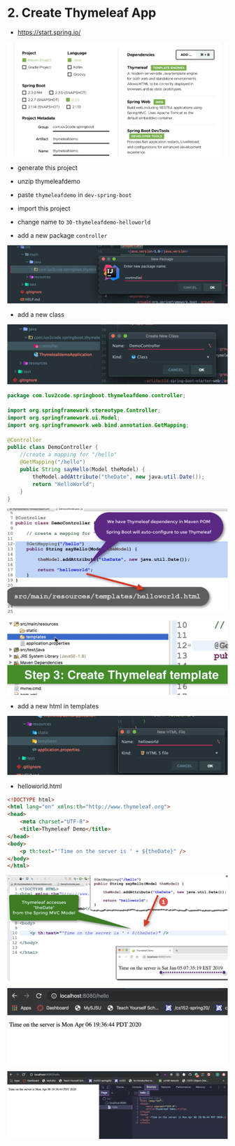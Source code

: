 # 2. Create Thymeleaf App

- https://start.spring.io/

![](img/2020-04-06-19-01-05.png)

- generate this project

- unzip thymeleafdemo

- paste `thymeleafdemo` in `dev-spring-boot`

- import this project

- change name to `30-thymeleafdemo-helloworld`

- add a new package `controller`

![](img/2020-04-06-19-20-28.png)

- add a new class

![](img/2020-04-06-19-21-17.png)

```java
package com.luv2code.springboot.thymeleafdemo.controller;

import org.springframework.stereotype.Controller;
import org.springframework.ui.Model;
import org.springframework.web.bind.annotation.GetMapping;

@Controller
public class DemoController {
    //create a mapping for "/hello"
    @GetMapping("/hello")
    public String sayHello(Model theModel) {
        theModel.addAttribute("theDate", new java.util.Date());
        return "HelloWorld";
    }
}

```

![](img/2020-04-06-19-24-15.png)

![](img/2020-04-06-19-25-58.png)

- add a new html in templates

![](img/2020-04-06-19-27-04.png)

- helloworld.html

```html
<!DOCTYPE html>
<html lang="en" xmlns:th="http://www.thymeleaf.org">
<head>
    <meta charset="UTF-8">
    <title>Thymeleaf Demo</title>
</head>
<body>
    <p th:text="'Time on the server is ' + ${theDate}" />
</body>
</html>
```

![](img/2020-04-06-19-32-20.png)

![](img/2020-04-06-19-37-58.png)

![](img/2020-04-06-19-38-59.png)


